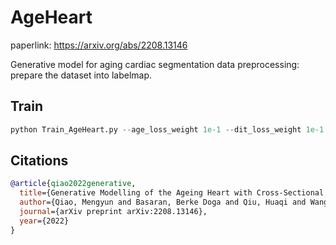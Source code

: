 # AgeHeart
paperlink: https://arxiv.org/abs/2208.13146

Generative model for aging cardiac segmentation
data preprocessing:
prepare the dataset into labelmap.
## Train

```python
python Train_AgeHeart.py --age_loss_weight 1e-1 --dit_loss_weight 1e-1 --cyc_loss_weight 1e-1 --mapping
```


## Citations

```bibtex
@article{qiao2022generative,
  title={Generative Modelling of the Ageing Heart with Cross-Sectional Imaging and Clinical Data},
  author={Qiao, Mengyun and Basaran, Berke Doga and Qiu, Huaqi and Wang, Shuo and Guo, Yi and Wang, Yuanyuan and Matthews, Paul M and Rueckert, Daniel and Bai, Wenjia},
  journal={arXiv preprint arXiv:2208.13146},
  year={2022}
}
```
